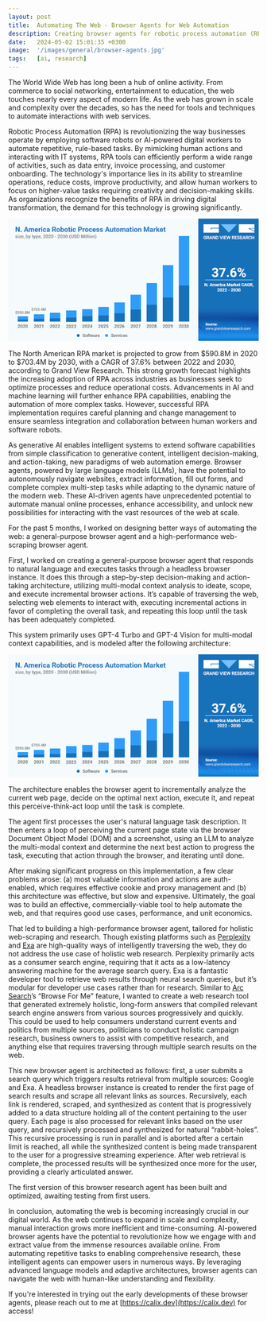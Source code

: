 ```yaml
---
layout: post
title:  Automating The Web - Browser Agents for Web Automation
description: Creating browser agents for robotic process automation (RPA) and performant web research. 
date:   2024-05-02 15:01:35 +0300
image:  '/images/general/browser-agents.jpg'
tags:   [ai, research]
---
```


The World Wide Web has long been a hub of online activity. From commerce to social networking, entertainment to education, the web touches nearly every aspect of modern life. As the web has grown in scale and complexity over the decades, so has the need for tools and techniques to automate interactions with web services.

Robotic Process Automation (RPA) is revolutionizing the way businesses operate by employing software robots or AI-powered digital workers to automate repetitive, rule-based tasks. By mimicking human actions and interacting with IT systems, RPA tools can efficiently perform a wide range of activities, such as data entry, invoice processing, and customer onboarding. The technology's importance lies in its ability to streamline operations, reduce costs, improve productivity, and allow human workers to focus on higher-value tasks requiring creativity and decision-making skills. As organizations recognize the benefits of RPA in driving digital transformation, the demand for this technology is growing significantly.

![Statistics Chart](/images/general/browser-agents1.png)

The North American RPA market is projected to grow from $590.8M in 2020 to $703.4M by 2030, with a CAGR of 37.6% between 2022 and 2030, according to Grand View Research. This strong growth forecast highlights the increasing adoption of RPA across industries as businesses seek to optimize processes and reduce operational costs. Advancements in AI and machine learning will further enhance RPA capabilities, enabling the automation of more complex tasks. However, successful RPA implementation requires careful planning and change management to ensure seamless integration and collaboration between human workers and software robots.

As generative AI enables intelligent systems to extend software capabilities from simple classification to generative content, intelligent decision-making, and action-taking, new paradigms of web automation emerge. Browser agents, powered by large language models (LLMs), have the potential to autonomously navigate websites, extract information, fill out forms, and complete complex multi-step tasks while adapting to the dynamic nature of the modern web. These AI-driven agents have unprecedented potential to automate manual online processes, enhance accessibility, and unlock new possibilities for interacting with the vast resources of the web at scale.

For the past 5 months, I worked on designing better ways of automating the web: a general-purpose browser agent and a high-performance web-scraping browser agent.

First, I worked on creating a general-purpose browser agent that responds to natural language and executes tasks through a headless browser instance. It does this through a step-by-step decision-making and action-taking architecture, utilizing multi-modal context analysis to ideate, scope, and execute incremental browser actions. It’s capable of traversing the web, selecting web elements to interact with, executing incremental actions in favor of completing the overall task, and repeating this loop until the task has been adequately completed.

This system primarily uses GPT-4 Turbo and GPT-4 Vision for multi-modal context capabilities, and is modeled after the following architecture:

![Browser Agent Flowchart](/images/general/browser-agents1.png)

The architecture enables the browser agent to incrementally analyze the current web page, decide on the optimal next action, execute it, and repeat this perceive-think-act loop until the task is complete.

The agent first processes the user's natural language task description. It then enters a loop of perceiving the current page state via the browser Document Object Model (DOM) and a screenshot, using an LLM to analyze the multi-modal context and determine the next best action to progress the task, executing that action through the browser, and iterating until done. 

After making significant progress on this implementation, a few clear problems arose: (a) most valuable information and actions are auth-enabled, which requires effective cookie and proxy management and (b) this architecture was effective, but slow and expensive. Ultimately, the goal was to build an effective, commercially-viable tool to help automate the web, and that requires good use cases, performance, and unit economics.

That led to building a high-performance browser agent, tailored for holistic web-scraping and research. Though existing platforms such as [Perplexity](https://perplexity.ai) and [Exa](https://exa.ai) are high-quality ways of intelligently traversing the web, they do not address the use case of holistic web research. Perplexity primarily acts as a consumer search engine, requiring that it acts as a low-latency answering machine for the average search query. Exa is a fantastic developer tool to retrieve web results through neural search queries, but it’s modular for developer use cases rather than for research. Similar to [Arc Search](https://arc.net)’s “Browse For Me” feature, I wanted to create a web research tool that generated extremely holistic, long-form answers that compiled relevant search engine answers from various sources progressively and quickly. This could be used to help consumers understand current events and politics from multiple sources, politicians to conduct holistic campaign research, business owners to assist with competitive research, and anything else that requires traversing through multiple search results on the web.

This new browser agent is architected as follows: first, a user submits a search query which triggers results retrieval from multiple sources: Google and Exa. A headless browser instance is created to render the first page of search results and scrape all relevant links as sources. Recursively, each link is rendered, scraped, and synthesized as content that is progressively added to a data structure holding all of the content pertaining to the user query. Each page is also processed for relevant links based on the user query, and recursively processed and synthesized for natural “rabbit-holes”. This recursive processing is run in parallel and is aborted after a certain limit is reached, all while the synthesized content is being made transparent to the user for a progressive streaming experience. After web retrieval is complete, the processed results will be synthesized once more for the user, providing a clearly articulated answer.

The first version of this browser research agent has been built and optimized, awaiting testing from first users.

In conclusion, automating the web is becoming increasingly crucial in our digital world. As the web continues to expand in scale and complexity, manual interaction grows more inefficient and time-consuming. AI-powered browser agents have the potential to revolutionize how we engage with and extract value from the immense resources available online. From automating repetitive tasks to enabling comprehensive research, these intelligent agents can empower users in numerous ways. By leveraging advanced language models and adaptive architectures, browser agents can navigate the web with human-like understanding and flexibility.

If you're interested in trying out the early developments of these browser agents, please reach out to me at [https://calix.dev](https://calix.dev) for access!
